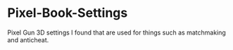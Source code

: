# Pixel-Book-Settings
Pixel Gun 3D settings I found that are used for things such as matchmaking and anticheat.
